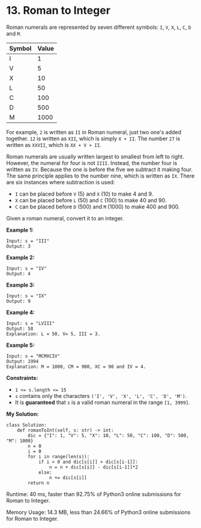 # 13. Roman to Integer
Roman numerals are represented by seven different symbols: `I`,  `V`,  `X`,  `L`,  `C`,  `D`  and  `M`.

| Symbol  | Value |
| ------- | ----- |
| I | 1 |
| V | 5 |
| X | 10 |
| L | 50 |
| C | 100 |
| D | 500 |
| M | 1000 |



For example, `2`  is written as  `II` in Roman numeral, just two one's added together.  `12`  is written as `XII`, which is simply  `X + II`. The number  `27`  is written as  `XXVII`, which is  `XX + V + II`.

Roman numerals are usually written largest to smallest from left to right. However, the numeral for four is not  `IIII`. Instead, the number four is written as  `IV`. Because the one is before the five we subtract it making four. The same principle applies to the number nine, which is written as  `IX`. There are six instances where subtraction is used:

-   `I`  can be placed before  `V`  (5) and  `X`  (10) to make 4 and 9.
-   `X`  can be placed before  `L`  (50) and  `C`  (100) to make 40 and 90.
-   `C`  can be placed before  `D`  (500) and  `M`  (1000) to make 400 and 900.

Given a roman numeral, convert it to an integer.

**Example 1:**
```
Input: s = "III"
Output: 3
```
**Example 2:**
```
Input: s = "IV"
Output: 4
```
**Example 3:**
```
Input: s = "IX"
Output: 9
```
**Example 4:**
```
Input: s = "LVIII"
Output: 58
Explanation: L = 50, V= 5, III = 3.
```
**Example 5:**
```
Input: s = "MCMXCIV"
Output: 1994
Explanation: M = 1000, CM = 900, XC = 90 and IV = 4.
```
**Constraints:**

-   `1 <= s.length <= 15`
-   `s`  contains only the characters  `('I', 'V', 'X', 'L', 'C', 'D', 'M')`.
-   It is  **guaranteed** that  `s`  is a valid roman numeral in the range  `[1, 3999]`.

**My Solution:**
```python=
class Solution:
    def romanToInt(self, s: str) -> int:
        dic = {"I": 1, "V": 5, "X": 10, "L": 50, "C": 100, "D": 500, "M": 1000}
        n = 0
        i = 0
        for i in range(len(s)):
            if i > 0 and dic[s[i]] > dic[s[i-1]]:
                n = n + dic[s[i]] - dic[s[i-1]]*2
            else:
                n += dic[s[i]]
        return n
```
Runtime: 40 ms, faster than 92.75% of Python3 online submissions for Roman to Integer.

Memory Usage: 14.3 MB, less than 24.66% of Python3 online submissions for Roman to Integer.